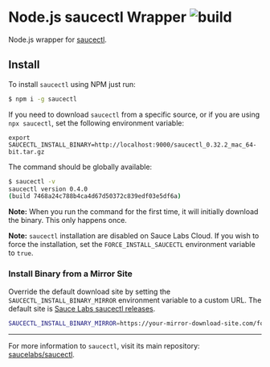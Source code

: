 Node.js saucectl Wrapper ![build](https://github.com/saucelabs/node-saucectl/workflows/saucectl%20pipeline/badge.svg)
========================

Node.js wrapper for [saucectl](https://github.com/saucelabs/saucectl).

## Install

To install `saucectl` using NPM just run:

```sh
$ npm i -g saucectl
```

If you need to download `saucectl` from a specific source, or if you are using `npx saucectl`, set the following environment variable:

```
export SAUCECTL_INSTALL_BINARY=http://localhost:9000/saucectl_0.32.2_mac_64-bit.tar.gz
```

The command should be globally available:

```sh
$ saucectl -v
saucectl version 0.4.0
(build 7468a24c788b4ca4d67d50372c839edf03e5df6a)
```

__Note:__ When you run the command for the first time, it will initially download the binary. This only happens once.

__Note:__ `saucectl` installation are disabled on Sauce Labs Cloud. If you wish to force the installation, set the `FORCE_INSTALL_SAUCECTL` environment variable to `true`.


### Install Binary from a Mirror Site

Override the default download site by setting the `SAUCECTL_INSTALL_BINARY_MIRROR` environment variable to a custom URL. The default site is [Sauce Labs saucectl releases](https://github.com/saucelabs/saucectl/releases/download).

```bash
SAUCECTL_INSTALL_BINARY_MIRROR=https://your-mirror-download-site.com/foo/bar npm i -g saucectl
```

---

For more information to `saucectl`, visit its main repository: [saucelabs/saucectl](https://github.com/saucelabs/saucectl).
